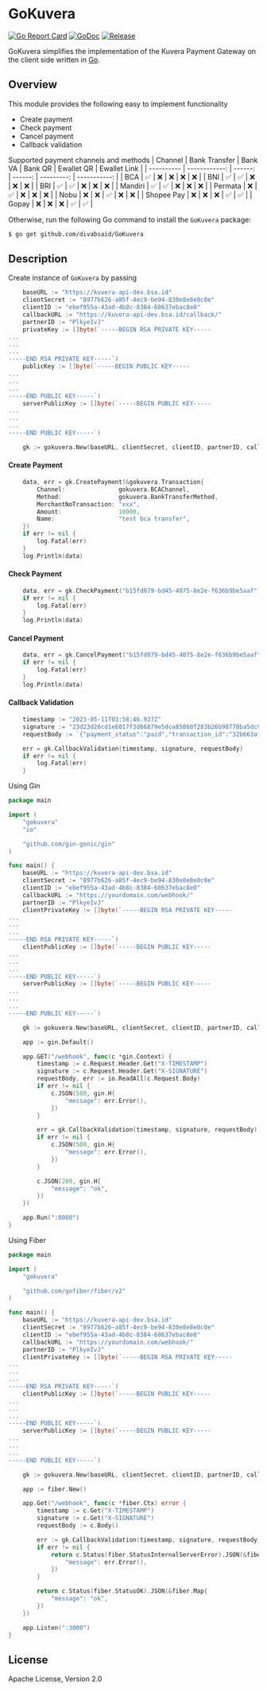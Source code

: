 # GoKuvera

[![Go Report Card](https://goreportcard.com/badge/github.com/gin-gonic/gin)](https://goreportcard.com/report/github.com/gin-gonic/gin)
[![GoDoc](https://pkg.go.dev/badge/github.com/gin-gonic/gin?status.svg)](https://pkg.go.dev/github.com/gin-gonic/gin?tab=doc)
[![Release](https://img.shields.io/github/release/gin-gonic/gin.svg?style=flat-square)](https://github.com/gin-gonic/gin/releases)

GoKuvera simplifies the implementation of the Kuvera Payment Gateway on the client side written in [Go](https://go.dev/).

Overview
--------
This module provides the following easy to implement functionality
- Create payment
- Check payment
- Cancel payment
- Callback validation

Supported payment channels and methods
| Channel    | Bank Transfer | Bank VA | Bank QR | Ewallet QR | Ewallet Link |
| ---------- | ------------: | ------: | ------: | ---------: | -----------: |
| BCA        | ✅            | ❌      | ❌      | ❌         | ❌           |
| BNI        | ✅            | ✅      | ❌      | ❌         | ❌           |
| BRI        | ✅            | ✅      | ❌      | ❌         | ❌           |
| Mandiri    | ✅            | ✅      | ❌      | ❌         | ❌           |
| Permata    | ❌            | ✅      | ❌      | ❌         | ❌           |
| Nobu       | ❌            | ❌      | ✅      | ❌         | ❌           |
| Shopee Pay | ❌            | ❌      | ❌      | ✅         | ✅           |
| Gopay      | ❌            | ❌      | ❌      | ✅         | ✅           |

Otherwise, run the following Go command to install the `GoKuvera` package:

```sh
$ go get github.com/divabsaid/GoKuvera
```

Description
-----------

Create instance of `GoKuvera` by passing 
```go
    baseURL := "https://kuvera-api-dev.bsa.id"
    clientSecret := "8977b626-a85f-4ec9-be94-830e8e8e0c0e"
    clientID := "ebef955a-43ad-4b8c-8384-68637ebac8e0"
    callbackURL := "https://kuvera-api-dev.bsa.id/callback/"
    partnerID := "PlkyeIvJ"
    privateKey := []byte(`-----BEGIN RSA PRIVATE KEY-----
...
...
...
-----END RSA PRIVATE KEY-----`)
    publicKey := []byte(`-----BEGIN PUBLIC KEY-----
...
...
...
-----END PUBLIC KEY-----`)
    serverPublicKey := []byte(`-----BEGIN PUBLIC KEY-----
...
...
...
-----END PUBLIC KEY-----`)

    gk := gokuvera.New(baseURL, clientSecret, clientID, partnerID, callbackURL, clientPrivateKey, clientPublicKey, serverPublicKey)
```

#### Create Payment

```go
    data, err = gk.CreatePayment(&gokuvera.Transaction{
        Channel:               gokuvera.BCAChannel,
        Method:                gokuvera.BankTransferMethod,
        MerchantNoTransaction: "xxx",
        Amount:                10000,
        Name:                  "test bca transfer",
    })
    if err != nil {
        log.Fatal(err)
    }
    log.Println(data)
```

#### Check Payment
```go
    data, err = gk.CheckPayment("b15fd079-bd45-4075-8e2e-f636b9be5aaf")
    if err != nil {
        log.Fatal(err)
    }
    log.Println(data)
```

#### Cancel Payment
```go
    data, err = gk.CancelPayment("b15fd079-bd45-4075-8e2e-f636b9be5aaf")
    if err != nil {
        log.Fatal(err)
    }
    log.Println(data)
```

#### Callback Validation
```go
    timestamp := "2023-05-11T03:58:46.937Z"
    signature := "23d23d26cd1e6017f3d66879e5dca85860f283b26b98778ba5dc92a9501700236de3ee27a7056ae804be517e0814bc3ded87088c49d9604d6bad92aa0694f1cd70d19ccc6ec0b667c25d1dd424940d4ee50c143bb4f75a4c9bb6b4352f7e0f70d0e23cb857feab70c1f048668df20fbebac2b2592c864495ac2b6e3dc8e745a2"
    requestBody := `{"payment_status":"paid","transaction_id":"32b663af-2a9a-4fcc-87eb-30a266662eb4","payment_method":"bank_transfer","merchant_no_transaction":"1112","payment_channel":"bca","callback_url":"https://yourdomain.com/webhook","name":"kartika sari","description":"","amount":1980,"channel":{"bca":{"account":"0613005878"}},"created_at":"2023-02-09T03:32:56.3680344Z","updated_at":"2023-02-09T03:32:56.3680344Z","expired_at":"2023-12-12T15:04:05Z"}`

    err = gk.CallbackValidation(timestamp, signature, requestBody)
    if err != nil {
        log.Fatal(err)
    }
```

Using Gin

```go
package main

import (
    "gokuvera"
    "io"

    "github.com/gin-gonic/gin"
)

func main() {
    baseURL := "https://kuvera-api-dev.bsa.id"
    clientSecret := "8977b626-a85f-4ec9-be94-830e8e8e0c0e"
    clientID := "ebef955a-43ad-4b8c-8384-68637ebac8e0"
    callbackURL := "https://yourdomain.com/webhook/"
    partnerID := "PlkyeIvJ"
    clientPrivateKey := []byte(`-----BEGIN RSA PRIVATE KEY-----
...
...
...
-----END RSA PRIVATE KEY-----`)
    clientPublicKey := []byte(`-----BEGIN PUBLIC KEY-----
...
...
...
-----END PUBLIC KEY-----`)
    serverPublicKey := []byte(`-----BEGIN PUBLIC KEY-----
...
...
...
-----END PUBLIC KEY-----`)

    gk := gokuvera.New(baseURL, clientSecret, clientID, partnerID, callbackURL, clientPrivateKey, clientPublicKey, serverPublicKey)

    app := gin.Default()

    app.GET("/webhook", func(c *gin.Context) {
        timestamp := c.Request.Header.Get("X-TIMESTAMP")
        signature := c.Request.Header.Get("X-SIGNATURE")
        requestBody, err := io.ReadAll(c.Request.Body)
        if err != nil {
            c.JSON(500, gin.H{
                "message": err.Error(),
            })
        }

        err = gk.CallbackValidation(timestamp, signature, requestBody)
        if err != nil {
            c.JSON(500, gin.H{
                "message": err.Error(),
            })
        }

        c.JSON(200, gin.H{
            "message": "ok",
        })
    })

    app.Run(":8080")
}
```

Using Fiber

```go
package main

import (
    "gokuvera"

    "github.com/gofiber/fiber/v2"
)

func main() {
    baseURL := "https://kuvera-api-dev.bsa.id"
    clientSecret := "8977b626-a85f-4ec9-be94-830e8e8e0c0e"
    clientID := "ebef955a-43ad-4b8c-8384-68637ebac8e0"
    callbackURL := "https://yourdomain.com/webhook/"
    partnerID := "PlkyeIvJ"
    clientPrivateKey := []byte(`-----BEGIN RSA PRIVATE KEY-----
...
...
...
-----END RSA PRIVATE KEY-----`)
    clientPublicKey := []byte(`-----BEGIN PUBLIC KEY-----
...
...
...
-----END PUBLIC KEY-----`)
    serverPublicKey := []byte(`-----BEGIN PUBLIC KEY-----
...
...
...
-----END PUBLIC KEY-----`)

    gk := gokuvera.New(baseURL, clientSecret, clientID, partnerID, callbackURL, clientPrivateKey, clientPublicKey, serverPublicKey)

    app := fiber.New()

    app.Get("/webhook", func(c *fiber.Ctx) error {
        timestamp := c.Get("X-TIMESTAMP")
        signature := c.Get("X-SIGNATURE")
        requestBody := c.Body()

        err := gk.CallbackValidation(timestamp, signature, requestBody)
        if err != nil {
            return c.Status(fiber.StatusInternalServerError).JSON(&fiber.Map{
                "message": err.Error(),
            })
        }

        return c.Status(fiber.StatusOK).JSON(&fiber.Map{
            "message": "ok",
        })
    })

    app.Listen(":3000")
}
```

License
-------
Apache License, Version 2.0